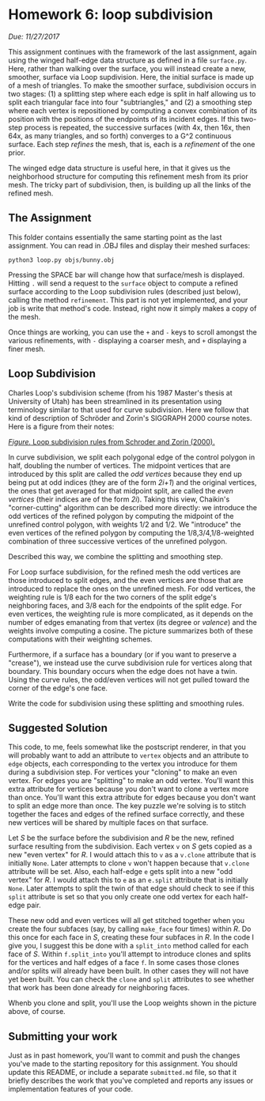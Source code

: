 # Homework 6: loop subdivision

*Due: 11/27/2017*

This assignment continues with the framework of the last assignment,
again using the winged half-edge data structure as defined in a file
`surface.py`. Here, rather than walking over the surface, you will 
instead create a new, smoother, surface via Loop supdivision. Here, 
the initial surface is made up of a mesh of triangles. To make
the smoother surface, subdivision occurs in two stages: (1) a splitting
step where each edge is split in half allowing us to split each triangular
face into four "subtriangles," and (2) a smoothing step where each 
vertex is repositioned by computing a convex combination of its position with
the positions of the endpoints of its incident edges. If this two-step
process is repeated, the successive surfaces (with 4x, then 16x, then
64x, as many triangles, and so forth) converges to a G^2 continuous
surface.  Each step *refines* the mesh, that is, each is a *refinement*
of the one prior.

The winged edge data structure is useful here, in that it gives us the
neighborhood structure for computing this refinement mesh from its
prior mesh. The tricky part of subdivision, then, is building up 
all the links of the refined mesh.

## The Assignment

This folder contains essentially the same starting point as the last
assignment. You can read in .OBJ files and display their meshed
surfaces:

	python3 loop.py objs/bunny.obj

Pressing the SPACE bar will change how that surface/mesh is displayed.
Hitting `.` will send a request to the `surface` object to compute
a refined surface according to the Loop subdivision rules (described
just below), calling the method `refinement`. This part is not yet 
implemented, and your job is write that method's code. Instead, right
now it simply makes a copy of the mesh.

Once things are working, you can use the `+` and `-` keys to scroll
amongst the various refinements, with `-` displaying a coarser mesh,
and `+` displaying a finer mesh.

## Loop Subdivision

Charles Loop's subdivision scheme (from his 1987 Master's thesis
at University of Utah) has been streamlined in its presentation
using terminology similar to that used for curve subdivision. 
Here we follow that kind of description of Schröder and Zorin's SIGGRAPH
2000 course notes. Here is a figure from their notes:

[*Figure.* Loop subdivision rules from Schroder and Zorin (2000).](loop_rules.jpg)

In curve subdivision, we split each polygonal edge of the control
polygon in half, doubling the number of vertices.  The midpoint
vertices that are introduced by this split are called the *odd
vertices* because they end up being put at odd indices (they are of
the form *2i+1*) and the original vertices, the ones that get averaged
for that midpoint split, are called the *even vertices* (their indices
are of the form *2i*). Taking this view, Chaikin's "corner-cutting"
algorithm can be described more directly: we introduce the odd
vertices of the refined polygon by computing the midpoint of the
unrefined control polygon, with weights 1/2 and 1/2. We "introduce"
the even vertices of the refined polygon by computing the 1/8,3/4,1/8-weighted
combination of three successive vertices of the unrefined polygon.

Described this way, we combine the splitting and smoothing step.

For Loop surface subdivision, for the refined mesh the odd vertices
are those introduced to split edges, and the even vertices are those
that are introduced to replace the ones on the unrefined mesh.
For odd vertices, the weighting rule is 1/8 each for the two
corners of the split edge's neighboring faces, and 3/8 each for
the endpoints of the split edge.  For even vertices, the weighting
rule is more complicated, as it depends on the number of edges 
emanating from that vertex (its degree or *valence*) and the weights
involve computing a cosine. The picture summarizes both of these computations
with their weighting schemes.

Furthermore, if a surface has a boundary (or if you want to preserve a 
"crease"), we instead use the curve subdivision rule for vertices
along that boundary. This boundary occurs when the edge does not
have a twin. Using the curve rules, the odd/even vertices will
not get pulled toward the corner of the edge's one face.

Write the code for subdivision using these splitting and smoothing
rules.

## Suggested Solution

This code, to me, feels somewhat like the postscript renderer, in that
you will probably want to add an attribute to `vertex` objects and an
attribute to `edge` objects, each corresponding to the vertex you
introduce for them during a subdivision step. For vertices your
"cloning" to make an even vertex. For edges you are "splitting"
to make an odd vertex.  You'll want this extra attribute for vertices
because you don't want to clone a vertex more than once. You'll want
this extra attribute for edges because you don't want to split an 
edge more than once. The key puzzle we're solving is to stitch together
the faces and edges of the refined surface correctly, and these new
vertices will be shared by multiple faces on that surface. 

Let *S* be the surface before the subdivision and *R* be the new,
refined surface resulting from the subdivision. Each vertex `v` on *S*
gets copied as a new "even vertex" for *R*. I would attach this to `v`
as a `v.clone` attribute that is initially `None`. Later attempts to
clone `v` won't happen because that `v.clone` attribute will be set.
Also, each half-edge `e` gets split into a new "odd vertex" for *R*.
I would attach this to `e` as an `e.split` attribute that is initially
`None`. Later attempts to split the twin of that edge should check to
see if this `split` attribute is set so that you only create one
odd vertex for each half-edge pair.

These new odd and even vertices will all get stitched together when
you create the four subfaces (say, by calling `make_face` four times)
within *R*. Do this once for each face in *S*, creating these four
subfaces in *R*. In the code I give you, I suggest this be done with a
`split_into` method called for each face of *S*. Within `f.split_into`
you'll attempt to introduce clones and splits for the vertices and
half edges of a face `f`.  In some cases those clones and/or splits
will already have been built. In other cases they will not have yet
been built. You can check the `clone` and `split` attributes to see
whether that work has been done already for neighboring faces.

Whenb you clone and split, you'll use the Loop weights shown in the
picture above, of course.

## Submitting your work

Just as in past homework, you'll want to commit and push the changes
you've made to the starting repository for this assignment. You should
update this README, or include a separate `submitted.md` file, so that
it briefly describes the work that you've completed and reports any
issues or implementation features of your code.
